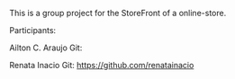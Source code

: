 This is a group project for the StoreFront of a online-store.

Participants:

Ailton C. Araujo
Git:

Renata Inacio
Git: https://github.com/renatainacio
